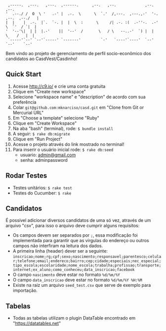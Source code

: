 
     ,-----.  ,---.   ,---.  ,------.      ,--.   ,--.             ,--.                 ,--. 
    '  .--./ /  O  \ '   .-' |  .-.  \      \  `.'  /,---.  ,---.,-'  '-.    ,--.  ,--./   | 
    |  |    |  .-.  |`.  `-. |  |  \  :      \     /| .-. :(  .-''-.  .-'     \  `'  / `|  | 
    '  '--'\|  | |  |.-'    ||  '--'  /       \   / \   --..-'  `) |  |        \    /   |  | 
     `-----'`--' `--'`-----' `-------'         `-'   `----'`----'  `--'         `--'    `--' 
                                                                                         
Bem vindo ao projeto de gerenciamento de perfil socio-econômico dos candidatos ao CasdVest/Casdinho!

## Quick Start

1. Acesse http://c9.io/ e crie uma conta gratuita
2. Clique em "Create new workspace"
3. Selecione "workspace name" e "description" de acordo com sua preferência
4. Colar `git@github.com:mknarciso/casd.git` em "Clone from Git or Mercurial URL"
5. Em "Choose a template" selecione "Ruby"
6. Clique em "Create Workspace"
7. Na aba "bash" (terminal), rode: `$ bundle install`
8. A seguir: `$ rake db:migrate`
9. Clique em "Run Project"
10. Acesse o projeto através do link mostrado no terminal!
11. Para inserir o usuário inicial rode: `$ rake db:seed`
    - usuario: admin@gmail.com
    - senha:   adminpassword
## Rodar Testes

* Testes unitários: `$ rake test`
* Testes do Cucumber: `$ rake`

## Candidatos

É possível adicionar diversos candidatos de uma só vez, através de um arquivo "csv", para isso o arquivo deve cumprir alguns requisitos:
* Os campos devem ser separados por `;`, essa modificação foi implementada para garantir que as virgulas do endereço ou outros campos não interfiram na leitura dos dados.
* A primeira linha (header) dever ser a seguinte:
`inscricao;nome;rg;cpf;sexo;nascimento;responsavel;parentesco;celular;telefone;email;endereco;bairro;cep;cidade;especiais;nec_especial;tipo_escola;escolaridade;nome_escola;trabalha;profissao;transporte;internet;ex_aluno;como_conheceu;data_inscricao;facebook
`
* O campo `nascimento` deve estar no formato `%d/%m/%Y` 
* O campo `data_inscricao` deve estar no formato `%d/%m/%Y %H:%M`
* Existe na raiz um arquivo `seed_test.csv` que serve de exemplo para importação.

## Tabelas

* Todas as tabelas utilizam o plugin DataTable encontrado em "https://datatables.net"